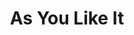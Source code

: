 ---
title: As You Like It
year: 2013
opening_date: 2013-08-23
closing_date: 2013-09-08
layout: productions
featured_image: 
image_caption:
image_credit:
playbill: 
category: 
Theatre: Theatre Jacksonville
Venue: Little Theatre
showtimes:
  - 2013-08-23 19:30:00
  - 2013-08-24 20:00:00
  - 2013-08-25 14:00:00
  - 2013-08-29 19:30:00
  - 2013-08-30 20:00:00
  - 2013-08-31 20:00:00
  - 2013-09-01 14:00:00
  - 2013-09-05 19:30:00
  - 2013-09-06 20:00:00
  - 2013-09-07 20:00:00
  - 2013-09-08 14:00:00
cast:
  actors: 
    - Mike Beaman
    - Co'Relous Bryant
    - Al Emerick
    - Geoffrey King
    - Seth Langner
    - May Lee
    - Rakia May
    - Tracy Olin
    - Miles Para
    - David Raines
    - Neal Thorburn
    - Matt Tompkins
    - Thomas Trauger
    - Jason Woods
    - Jonathon Yates
    - Kristen Yates
crew:
  Director: Laura Rippel
orchestra:
external_links: 
  "'As You Like It' On Stage At Theatre Jax": https://news.wjct.org/arts-culture/2013-08-31/as-you-like-it-on-stage-at-theatre-jax
---